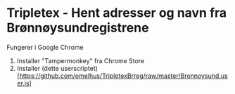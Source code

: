 # Tripletex - Hent adresser og navn fra Brønnøysundregistrene

Fungerer i Google Chrome

1. Installer "Tampermonkey" fra Chrome Store
2. Installer (dette userscriptet)[https://github.com/omelhus/TripletexBrreg/raw/master/Bronnoysund.user.js]
